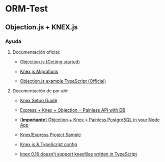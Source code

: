 # ORM-Test

## Objection.js + KNEX.js

### Ayuda

1. Documentación oficial:

    * [Objection.js (Getting started)](https://vincit.github.io/objection.js/guide/getting-started.html)

    * [Knex.js Migrations](http://knexjs.org/#Migrations-CLI)
    
    * [Objection.js example TypeScript (Official)](https://github.com/Vincit/objection.js/blob/master/examples/koa-ts/app.ts)

2. Documentación de por ahí:

    * [Knex Setup Guide](https://gist.github.com/NigelEarle/80150ff1c50031e59b872baf0e474977)

    * [Express + Knex + Objection = Painless API with DB](https://itnext.io/express-knex-objection-painless-api-with-db-74512c484f0c)

    * [(**Importante**) Objection + Knex = Painless PostgreSQL in your Node App](https://dev.to/aspittel/objection--knex--painless-postgresql-in-your-node-app--6n6)

    * [Knex/Express Project Sample](https://github.com/robmclarty/knex-express-project-sample)

    * [Knex.js & TypeScript config](https://gist.github.com/tukkajukka/9893e5f111862d06044b73fa944a8741)

    * [knex 0.16 doesn't support knexfiles written in TypeScript](https://github.com/knex/knex/issues/2998)